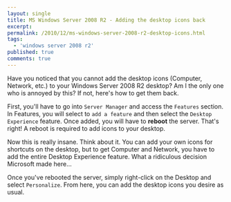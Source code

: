```yaml
---
layout: single
title: MS Windows Server 2008 R2 - Adding the desktop icons back
excerpt: 
permalink: /2010/12/ms-windows-server-2008-r2-desktop-icons.html
tags:
  - 'windows server 2008 r2'
published: true
comments: true
---
```


Have you noticed that you cannot add the desktop icons (Computer, Network, etc.) to your Windows Server 2008 R2 desktop? Am I the only one who is annoyed by this? If not, here's how to get them back.

First, you'll have to go into `Server Manager` and access the `Features` section. In Features, you will select to `add a feature` and then select the `Desktop Experience` feature. Once added, you will have to **reboot** the server. That's right! A reboot is required to add icons to your desktop.

Now this is really insane. Think about it. You can add your own icons for shortcuts on the desktop, but to get Computer and Network, you have to add the entire Desktop Experience feature. What a ridiculous decision Microsoft made here...

Once you've rebooted the server, simply right-click on the Desktop and select `Personalize`. From here, you can add the desktop icons you desire as usual.

